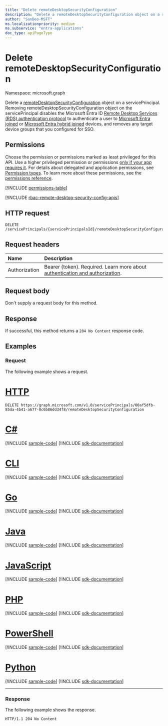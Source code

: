 ```yaml
---
title: "Delete remoteDesktopSecurityConfiguration"
description: "Delete a remoteDesktopSecurityConfiguration object on a servicePrincipal."
author: "SanDeo-MSFT"
ms.localizationpriority: medium
ms.subservice: "entra-applications"
doc_type: apiPageType
---
```


# Delete remoteDesktopSecurityConfiguration
Namespace: microsoft.graph

Delete a [remoteDesktopSecurityConfiguration](../resources/remotedesktopsecurityconfiguration.md) object on a servicePrincipal. Removing remoteDesktopSecurityConfiguration object on the servicePrincipal disables the Microsoft Entra ID [Remote Desktop Services (RDS) authentication protocol](/openspecs/windows_protocols/ms-rdpbcgr/dc43f040-d75d-49a9-90c6-0c9999281136) to authenticate a user to [Microsoft Entra joined](/azure/active-directory/devices/concept-directory-join) or [Microsoft Entra hybrid joined](/azure/active-directory/devices/concept-hybrid-join) devices, and removes any target device groups that you configured for SSO.

## Permissions
Choose the permission or permissions marked as least privileged for this API. Use a higher privileged permission or permissions [only if your app requires it](/graph/permissions-overview#best-practices-for-using-microsoft-graph-permissions). For details about delegated and application permissions, see [Permission types](/graph/permissions-overview#permission-types). To learn more about these permissions, see the [permissions reference](/graph/permissions-reference).

<!-- { "blockType": "permissions", "name": "serviceprincipal_delete_remotedesktopsecurityconfiguration" } -->
[!INCLUDE [permissions-table](../includes/permissions/serviceprincipal-delete-remotedesktopsecurityconfiguration-permissions.md)]

[!INCLUDE [rbac-remote-desktop-security-config-apis](../includes/rbac-for-apis/rbac-remote-desktop-security-config-apis.md)]

## HTTP request

<!-- {
  "blockType": "ignored"
}
-->
``` http
DELETE /servicePrincipals/{servicePrincipalsId}/remoteDesktopSecurityConfiguration/$ref
```

## Request headers
|Name|Description|
|:---|:---|
|Authorization|Bearer {token}. Required. Learn more about [authentication and authorization](/graph/auth/auth-concepts).|

## Request body
Don't supply a request body for this method.

## Response

If successful, this method returns a `204 No Content` response code.

## Examples

### Request
The following example shows a request.
# [HTTP](#tab/http)
<!-- {
  "blockType": "request",
  "name": "delete_remotedesktopsecurityconfiguration"
}
-->
``` http
DELETE https://graph.microsoft.com/v1.0/servicePrincipals/00af5dfb-85da-4b41-a677-0c6b86dd34f8/remoteDesktopSecurityConfiguration
```

# [C#](#tab/csharp)
[!INCLUDE [sample-code](../includes/snippets/csharp/delete-remotedesktopsecurityconfiguration-csharp-snippets.md)]
[!INCLUDE [sdk-documentation](../includes/snippets/snippets-sdk-documentation-link.md)]

# [CLI](#tab/cli)
[!INCLUDE [sample-code](../includes/snippets/cli/delete-remotedesktopsecurityconfiguration-cli-snippets.md)]
[!INCLUDE [sdk-documentation](../includes/snippets/snippets-sdk-documentation-link.md)]

# [Go](#tab/go)
[!INCLUDE [sample-code](../includes/snippets/go/delete-remotedesktopsecurityconfiguration-go-snippets.md)]
[!INCLUDE [sdk-documentation](../includes/snippets/snippets-sdk-documentation-link.md)]

# [Java](#tab/java)
[!INCLUDE [sample-code](../includes/snippets/java/delete-remotedesktopsecurityconfiguration-java-snippets.md)]
[!INCLUDE [sdk-documentation](../includes/snippets/snippets-sdk-documentation-link.md)]

# [JavaScript](#tab/javascript)
[!INCLUDE [sample-code](../includes/snippets/javascript/delete-remotedesktopsecurityconfiguration-javascript-snippets.md)]
[!INCLUDE [sdk-documentation](../includes/snippets/snippets-sdk-documentation-link.md)]

# [PHP](#tab/php)
[!INCLUDE [sample-code](../includes/snippets/php/delete-remotedesktopsecurityconfiguration-php-snippets.md)]
[!INCLUDE [sdk-documentation](../includes/snippets/snippets-sdk-documentation-link.md)]

# [PowerShell](#tab/powershell)
[!INCLUDE [sample-code](../includes/snippets/powershell/delete-remotedesktopsecurityconfiguration-powershell-snippets.md)]
[!INCLUDE [sdk-documentation](../includes/snippets/snippets-sdk-documentation-link.md)]

# [Python](#tab/python)
[!INCLUDE [sample-code](../includes/snippets/python/delete-remotedesktopsecurityconfiguration-python-snippets.md)]
[!INCLUDE [sdk-documentation](../includes/snippets/snippets-sdk-documentation-link.md)]

---

### Response
The following example shows the response.
<!-- {
  "blockType": "response",
  "truncated": true
}
-->
``` http
HTTP/1.1 204 No Content
```
